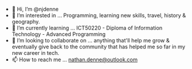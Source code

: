 - 👋 Hi, I’m @njdenne
- 👀 I’m interested in ... Programming, learning new skills, travel, history & geography. 
- 🌱 I’m currently learning ... ICT50220 - Diploma of Information Technology - Advanced Programming
- 💞️ I’m looking to collaborate on ... anything that'll help me grow & eventually give back to the community that has helped me so far in my new career in tech. 
- 📫 How to reach me ... nathan.denne@outlook.com

<!---
njdenne/njdenne is a ✨ special ✨ repository because its `README.md` (this file) appears on your GitHub profile.
You can click the Preview link to take a look at your changes.
--->
